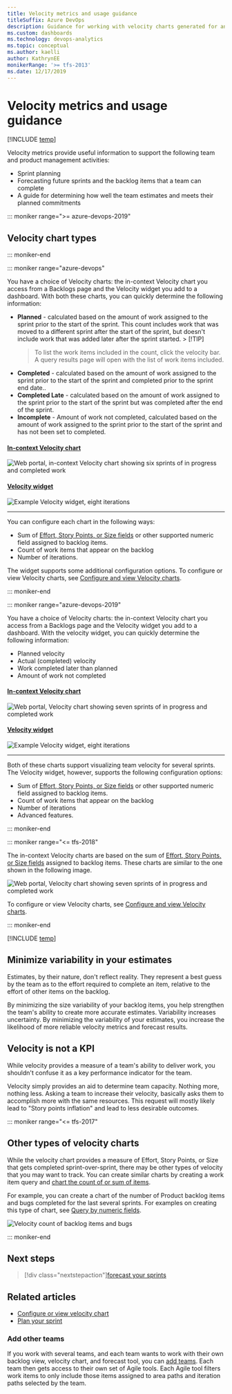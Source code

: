 ```yaml
---
title: Velocity metrics and usage guidance
titleSuffix: Azure DevOps 
description: Guidance for working with velocity charts generated for an Azure DevOps team or project 
ms.custom: dashboards
ms.technology: devops-analytics  
ms.topic: conceptual
ms.author: kaelli
author: KathrynEE
monikerRange: '>= tfs-2013'
ms.date: 12/17/2019
---
```


# Velocity metrics and usage guidance

[!INCLUDE [temp](../includes/version-azure-devops-all.md)]

Velocity metrics provide useful information to support the following team and product management activities:

- Sprint planning
- Forecasting future sprints and the backlog items that a team can complete
- A guide for determining how well the team estimates and meets their planned commitments

::: moniker range=">= azure-devops-2019"

## Velocity chart types

::: moniker-end

::: moniker range="azure-devops"

You have a choice of Velocity charts: the in-context Velocity chart you access from a Backlogs page and the Velocity widget you add to a dashboard. With both these charts, you can quickly determine the following information:

- **Planned** - calculated based on the amount of work assigned to the sprint prior to the start of the sprint. This count includes work that was moved to a different sprint after the start of the sprint, but doesn't include work that was added later after the sprint started. > [!TIP]
  > To list the work items included in the count, click the velocity bar. A query results page will open with the list of work items included.
- **Completed** - calculated based on the amount of work assigned to the sprint prior to the start of the sprint and completed prior to the sprint end date..
- **Completed Late** - calculated based on the amount of work assigned to the sprint prior to the start of the sprint but was completed after the end of the sprint.
- **Incomplete** - Amount of work not completed, calculated based on the amount of work assigned to the sprint prior to the start of the sprint and has not been set to completed.

#### [In-context Velocity chart](#tab/in-context)

![Web portal, in-context Velocity chart showing six sprints of in progress and completed work](media/velocity/analytics-velocity-azure-devops.png)

#### [Velocity widget](#tab/widget)

![Example Velocity widget, eight iterations](media/commerce-team-velocity-eight-iterations.png)

---

You can configure each chart in the following ways:

- Sum of [Effort, Story Points, or Size fields](../../boards/queries/query-numeric.md) or other supported numeric field assigned to backlog items.
- Count of work items that appear on the backlog
- Number of iterations.

The widget supports some additional configuration options. To configure or view Velocity charts, see [Configure and view Velocity charts](team-velocity.md).

::: moniker-end

::: moniker range="azure-devops-2019"

You have a choice of Velocity charts: the in-context Velocity chart you access from a Backlogs page and the Velocity widget you add to a dashboard. With the velocity widget, you can quickly determine the following information:

- Planned velocity
- Actual (completed) velocity
- Work completed later than planned
- Amount of work not completed

#### [In-context Velocity chart](#tab/in-context)

![Web portal, Velocity chart showing seven sprints of in progress and completed work](media/team-velocity-chart-web-7-iterations.png)

#### [Velocity widget](#tab/widget)

![Example Velocity widget, eight iterations](media/commerce-team-velocity-eight-iterations.png)

---

Both of these charts support visualizing team velocity for several sprints. The Velocity widget, however, supports the following configuration options:

- Sum of [Effort, Story Points, or Size fields](../../boards/queries/query-numeric.md) or other supported numeric field assigned to backlog items.
- Count of work items that appear on the backlog
- Number of iterations
- Advanced features.

::: moniker-end

::: moniker range="<= tfs-2018"

The in-context Velocity charts are based on the sum of [Effort, Story Points, or Size fields](../../boards/queries/query-numeric.md) assigned to backlog items. These charts are similar to the one shown in the following image.

![Web portal, Velocity chart showing seven sprints of in progress and completed work](media/team-velocity-chart-web-7-iterations.png)

To configure or view Velocity charts, see [Configure and view Velocity charts](team-velocity.md).

::: moniker-end

[!INCLUDE [temp](../includes/velocity-activities.md)]

<a id="minimize-variability" > </a>

## Minimize variability in your estimates

Estimates, by their nature, don't reflect reality. They represent a best guess by the team as to the effort required to complete an item, relative to the effort of other items on the backlog.

By minimizing the size variability of your backlog items, you help strengthen the team's ability to create more accurate estimates. Variability increases uncertainty. By minimizing the variability of your estimates, you increase the likelihood of more reliable velocity metrics and forecast results.

## Velocity is not a KPI

While velocity provides a measure of a team's ability to deliver work, you shouldn't confuse it as a key performance indicator for the team.

Velocity simply provides an aid to determine team capacity. Nothing more, nothing less. Asking a team to increase their velocity, basically asks them to accomplish more with the same resources. This request will mostly likely lead to "Story points inflation" and lead to less desirable outcomes.

::: moniker range="<= tfs-2017"

## Other types of velocity charts

While the velocity chart provides a measure of Effort, Story Points, or Size that gets completed sprint-over-sprint, there may be other types of velocity that you may want to track. You can create similar charts by creating a work item query and [chart the count of or sum of items](../dashboards/charts.md).

For example, you can create a chart of the number of Product backlog items and bugs completed for the last several sprints. For examples on creating this type of chart, see [Query by numeric fields](../../boards/queries/query-numeric.md).

![Velocity count of backlog items and bugs](media/ALM_VF_VelocityCountItems.png)

::: moniker-end

## Next steps

> [!div class="nextstepaction"][forecast your sprints](../../boards/sprints/forecast.md)

## Related articles

- [Configure or view velocity chart](team-velocity.md)
- [Plan your sprint](../../boards/sprints/assign-work-sprint.md)

### Add other teams

If you work with several teams, and each team wants to work with their own backlog view, velocity chart, and forecast tool, you can [add teams](../../organizations/settings/add-teams.md). Each team then gets access to their own set of Agile tools. Each Agile tool filters work items to only include those items assigned to area paths and iteration paths selected by the team.
